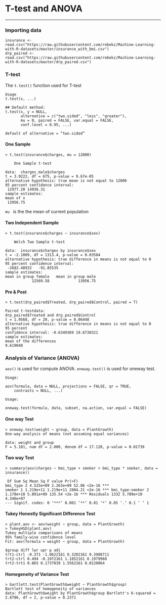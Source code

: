 # T-test and ANOVA
---

### Importing data
```
insurance <- read.csv("https://raw.githubusercontent.com/rebekz/Machine-Learning-with-R-datasets/master/insurance_with_bmi.csv")
drp_paired <- read.csv("https://raw.githubusercontent.com/rebekz/Machine-Learning-with-R-datasets/master/drp_paired.csv")
```
### T-test
The ```t.test()``` function used for T-test

```
Usage
t.test(x, ...)

## Default method:
t.test(x, y = NULL,
       alternative = c("two.sided", "less", "greater"),
       mu = 0, paired = FALSE, var.equal = FALSE,
       conf.level = 0.95, ...)

default of alternative = “two.sided”

```

#### One Sample

```
> t.test(insurance$charges, mu = 12000)

	One Sample t-test

data:  charges_male$charges
t = 3.9222, df = 675, p-value = 9.67e-05
alternative hypothesis: true mean is not equal to 12000
95 percent confidence interval:
 12977.20 14936.31
sample estimates:
mean of x 
 13956.75
```

```mu ``` is the the mean of current population

#### Two Independent Sample

```
> t.test(insurance$charges ~ insurance$sex)

	Welch Two Sample t-test

data:  insurance$charges by insurance$sex
t = -2.1009, df = 1313.4, p-value = 0.03584
alternative hypothesis: true difference in means is not equal to 0
95 percent confidence interval:
 -2682.48932   -91.85535
sample estimates:
mean in group female   mean in group male 
            12569.58             13956.75 
```
#### Pre & Post 
```
> t.test(drp_paired$Treated, drp_paired$Control, paired = T)

Paired t-testdata:  
drp_paired$Treated and drp_paired$Control
t = 1.9568, df = 20, p-value = 0.06448
alternative hypothesis: true difference in means is not equal to 0
95 percent
confidence interval: -0.6349369 19.8730321
sample estimates:
mean of the differences                
9.619048

```
### Analysis of Variance (ANOVA)

```aov()``` is used for compute ANOVA. ```oneway.test()``` is used for oneway test.

```
Usage:

aov(formula, data = NULL, projections = FALSE, qr = TRUE,
    contrasts = NULL, ...)
```
```
Usage:

oneway.test(formula, data, subset, na.action, var.equal = FALSE)
```


#### One way Test

```
> oneway.test(weight ~ group, data = PlantGrowth) 
One-way analysis of means (not assuming equal variances) 

data: weight and group 
F = 5.181, num df = 2.000, denom df = 17.128, p-value = 0.01739 
```

#### Two way Test

```
> summary(aov(charges ~ bmi_type + smoker + bmi_type * smoker, data = insurance))

 Df Sum Sq Mean Sq F value Pr(>F) 
bmi_type 2 4.525e+09 2.263e+09 52.06 <2e-16 *** 
smoker 1 1.219e+11 1.219e+11 2804.21 <2e-16 *** bmi_type:smoker 2 1.178e+10 5.891e+09 135.54 <2e-16 *** Residuals 1332 5.789e+10 4.346e+07 
--- Signif. codes: 0 ‘***’ 0.001 ‘**’ 0.01 ‘*’ 0.05 ‘.’ 0.1 ‘ ’ 1
```

#### Tukey Honestly Significant Difference Test

```
> plant.aov <- aov(weight ~ group, data = PlantGrowth) 
> TukeyHSD(plant.aov) 
Tukey multiple comparisons of means 
95% family-wise confidence level 
Fit: aov(formula = weight ~ group, data = PlantGrowth) 

$group diff lwr upr p adj 
trt1-ctrl -0.371 -1.0622161 0.3202161 0.3908711
trt2-ctrl 0.494 -0.1972161 1.1852161 0.1979960 
trt2-trt1 0.865 0.1737839 1.5562161 0.0120064
```

#### Homegeneity of Variance Test

```
> bartlett.test(PlantGrowth$weight ~ PlantGrowth$group) 
Bartlett test of homogeneity of variances 
data: PlantGrowth$weight by PlantGrowth$group Bartlett's K-squared = 2.8786, df = 2, p-value = 0.2371
```